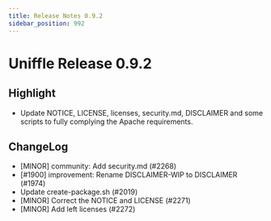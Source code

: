 ```yaml
---
title: Release Notes 0.9.2
sidebar_position: 992
---
```


# Uniffle Release 0.9.2

## Highlight

- Update NOTICE, LICENSE, licenses, security.md, DISCLAIMER and some scripts to fully complying the Apache requirements.

## ChangeLog
* [MINOR] community: Add security.md (#2268)
* [#1900] improvement: Rename DISCLAIMER-WIP to DISCLAIMER (#1974)
* Update create-package.sh (#2019)
* [MINOR] Correct the NOTICE and LICENSE (#2271)
* [MINOR] Add left licenses (#2272)

